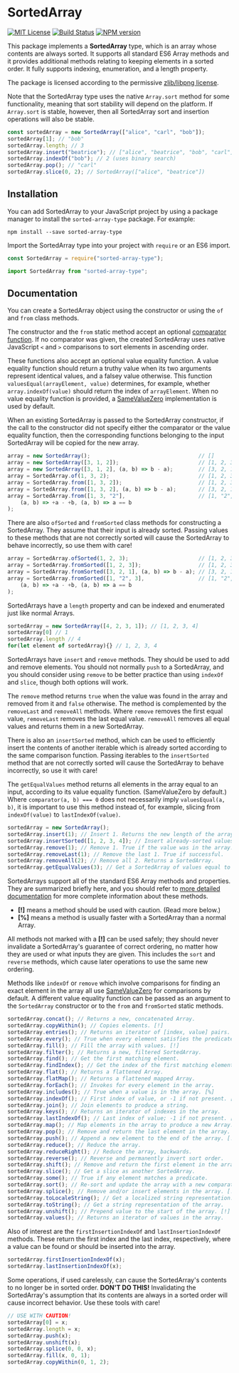 # SortedArray

[![MIT License][license-image]][license] [![Build Status][travis-image]][travis-url] [![NPM version][npm-version-image]][npm-url]

This package implements a **SortedArray** type, which is an array
whose contents are always sorted.
It supports all standard ES6 Array methods and it provides
additional methods relating to keeping elements in a sorted order.
It fully supports indexing, enumeration, and a length property.

The package is licensed according to the permissive
[zlib/libpng license](LICENSE).

Note that the SortedArray type uses the native `Array.sort`
method for some functionality, meaning that sort stability
will depend on the platform.
If `Array.sort` is stable, however, then all SortedArray sort
and insertion operations will also be stable.

``` js
const sortedArray = new SortedArray(["alice", "carl", "bob"]);
sortedArray[1]; // "bob"
sortedArray.length; // 3
sortedArray.insert("beatrice"); // ["alice", "beatrice", "bob", "carl"]
sortedArray.indexOf("bob"); // 2 (uses binary search)
sortedArray.pop(); // "carl"
sortedArray.slice(0, 2); // SortedArray(["alice", "beatrice"])
```

[license-image]: https://img.shields.io/badge/License-Zlib-lightgrey.svg
[license]: https://github.com/pineapplemachine/sorted-array-type-js/blob/master/LICENSE

[travis-url]: https://travis-ci.org/pineapplemachine/sorted-array-type-js
[travis-image]: https://travis-ci.org/pineapplemachine/sorted-array-type-js.svg?branch=master

[npm-url]: https://www.npmjs.com/package/sorted-array-type
[npm-version-image]: https://badge.fury.io/js/sorted-array-type.svg

## Installation

You can add SortedArray to your JavaScript project by using a
package manager to install the `sorted-array-type` package. For example:

``` text
npm install --save sorted-array-type
```

Import the SortedArray type into your project with `require` or an ES6 import.

``` js
const SortedArray = require("sorted-array-type");
```

``` js
import SortedArray from "sorted-array-type";
```

## Documentation

You can create a SortedArray object using the constructor or
using the `of` and `from` class methods.

The constructor and the `from` static method accept an optional
[comparator function](https://developer.mozilla.org/en-US/docs/Web/JavaScript/Reference/Global_Objects/Array/sort).
If no comparator was given, the created SortedArray uses
native JavaScript `<` and `>` comparisons to sort elements
in ascending order.

These functions also accept an optional value equality function.
A value equality function should return a truthy value when its two
arguments represent identical values, and a falsey value otherwise.
This function `valuesEqual(arrayElement, value)` determines, for example,
whether `array.indexOf(value)` should return the index of `arrayElement`.
When no value equality function is provided, a
[SameValueZero](https://developer.mozilla.org/en-US/docs/Web/JavaScript/Equality_comparisons_and_sameness)
implementation is used by default.

When an existing SortedArray is passed to the SortedArray constructor,
if the call to the constructor did not specify either the comparator
or the value equality function, then the corresponding functions belonging
to the input SortedArray will be copied for the new array.

``` js
array = new SortedArray();                                  // []
array = new SortedArray([3, 1, 2]);                         // [1, 2, 3]
array = new SortedArray([3, 1, 2], (a, b) => b - a);        // [3, 2, 1]
array = SortedArray.of(1, 3, 2);                            // [1, 2, 3]
array = SortedArray.from([1, 3, 2]);                        // [1, 2, 3]
array = SortedArray.from([1, 3, 2], (a, b) => b - a);       // [3, 2, 1]
array = SortedArray.from([1, 3, "2"],                       // [1, "2", 3]
    (a, b) => +a - +b, (a, b) => a == b
);
```

There are also `ofSorted` and `fromSorted` class methods for constructing
a SortedArray. They assume that their input is already sorted.
Passing values to these methods that are not correctly sorted will
cause the SortedArray to behave incorrectly, so use them with care!

``` js
array = SortedArray.ofSorted(1, 2, 3);                      // [1, 2, 3]
array = SortedArray.fromSorted([1, 2, 3]);                  // [1, 2, 3]
array = SortedArray.fromSorted([3, 2, 1], (a, b) => b - a); // [3, 2, 1]
array = SortedArray.fromSorted([1, "2", 3],                 // [1, "2", 3]
    (a, b) => +a - +b, (a, b) => a == b
);
```

SortedArrays have a `length` property and can be indexed and enumerated
just like normal Arrays.

``` js
sortedArray = new SortedArray([4, 2, 3, 1]); // [1, 2, 3, 4]
sortedArray[0] // 1
sortedArray.length // 4
for(let element of sortedArray){} // 1, 2, 3, 4
```

SortedArrays have `insert` and `remove` methods. They should be used
to add and remove elements.
You should not normally `push` to a SortedArray, and you should
consider using `remove` to be better practice than using `indexOf`
and `slice`, though both options will work.

The `remove` method returns `true` when the value was found in the array
and removed from it and `false` otherwise.
The method is complemented by the `removeLast` and `removeAll` methods.
Where `remove` removes the first equal value, `removeLast` removes the
last equal value.
`removeAll` removes all equal values and returns them in a new SortedArray.

There is also an `insertSorted` method, which can be used to efficiently
insert the contents of another iterable which is already sorted according
to the same comparison function.
Passing iterables to the `insertSorted` method that are not correctly sorted
will cause the SortedArray to behave incorrectly, so use it with care!

The `getEqualValues` method returns all elements in the array equal to
an input, according to its value equality function. (SameValueZero by default.)
Where `comparator(a, b) === 0` does not necessarily imply `valuesEqual(a, b)`,
it is important to use this method instead of, for example,
slicing from `indexOf(value)` to `lastIndexOf(value)`.

``` js
sortedArray = new SortedArray();
sortedArray.insert(1); // Insert 1. Returns the new length of the array.
sortedArray.insertSorted([1, 2, 3, 4]); // Insert already-sorted values.
sortedArray.remove(1); // Remove 1. True if the value was in the array.
sortedArray.removeLast(1); // Remove the last 1. True if successful.
sortedArray.removeAll(2); // Remove all 2. Returns a SortedArray.
sortedArray.getEqualValues(3); // Get a SortedArray of values equal to 3.
```

SortedArrays support all of the standard ES6 Array methods and
properties.
They are summarized briefly here, and you should refer to
[more detailed documentation](https://developer.mozilla.org/en-US/docs/Web/JavaScript/Reference/Global_Objects/Array)
for more complete information about these methods.

- **[!]** means a method should be used with caution. (Read more below.)
- **[%]** means a method is usually faster with a SortedArray than a normal Array.

All methods not marked with a **[!]** can be used safely; they should
never invalidate a SortedArray's guarantee of correct ordering,
no matter how they are used or what inputs they are given.
This includes the `sort` and `reverse` methods, which cause later
operations to use the same new ordering.

Methods like `indexOf` or `remove` which involve comparisons for finding
an exact element in the array all use
[SameValueZero](https://developer.mozilla.org/en-US/docs/Web/JavaScript/Equality_comparisons_and_sameness)
for comparisons by default.
A different value equality function can be passed as an argument to the
`SortedArray` constructor or to the `from` and `fromSorted` static methods.

``` js
sortedArray.concat(); // Returns a new, concatenated Array.
sortedArray.copyWithin(); // Copies elements. [!]
sortedArray.entries(); // Returns an iterator of [index, value] pairs.
sortedArray.every(); // True when every element satisfies the predicate.
sortedArray.fill(); // Fill the array with values. [!]
sortedArray.filter(); // Returns a new, filtered SortedArray.
sortedArray.find(); // Get the first matching element.
sortedArray.findIndex(); // Get the index of the first matching element.
sortedArray.flat(); // Returns a flattened Array.
sortedArray.flatMap(); // Returns a flattened mapped Array.
sortedArray.forEach(); // Invokes for every element in the array.
sortedArray.includes(); // True when a value is in the array. [%]
sortedArray.indexOf(); // First index of value, or -1 if not present. [%]
sortedArray.join(); // Join elements to produce a string.
sortedArray.keys(); // Returns an iterator of indexes in the array.
sortedArray.lastIndexOf(); // Last index of value; -1 if not present. [%]
sortedArray.map(); // Map elements in the array to produce a new Array.
sortedArray.pop(); // Remove and return the last element in the array.
sortedArray.push(); // Append a new element to the end of the array. [!]
sortedArray.reduce(); // Reduce the array.
sortedArray.reduceRight(); // Reduce the array, backwards.
sortedArray.reverse(); // Reverse and permanently invert sort order.
sortedArray.shift(); // Remove and return the first element in the array.
sortedArray.slice(); // Get a slice as another SortedArray.
sortedArray.some(); // True if any element matches a predicate.
sortedArray.sort(); // Re-sort and update the array with a new comparator.
sortedArray.splice(); // Remove and/or insert elements in the array. [!]
sortedArray.toLocaleString(); // Get a localized string representation.
sortedArray.toString(); // Get a string representation of the array.
sortedArray.unshift(); // Prepend value to the start of the array. [!]
sortedArray.values(); // Returns an iterator of values in the array.
```

Also of interest are the `firstInsertionIndexOf` and `lastInsertionIndexOf`
methods. These return the first index and the last index, respectively,
where a value can be found or should be inserted into the array.

``` js
sortedArray.firstInsertionIndexOf(x);
sortedArray.lastInsertionIndexOf(x);
```

Some operations, if used carelessly, can cause the SortedArray's
contents to no longer be in sorted order. **DON'T DO THIS!**
Invalidating the SortedArray's assumption that its contents are
always in a sorted order will cause incorrect behavior.
Use these tools with care!

``` js
// USE WITH CAUTION!
sortedArray[0] = x;
sortedArray.length = x;
sortedArray.push(x);
sortedArray.unshift(x);
sortedArray.splice(0, 0, x);
sortedArray.fill(x, 0, 1);
sortedArray.copyWithin(0, 1, 2);
```


